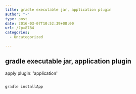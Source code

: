 ```yaml
---
title: gradle executable jar, application plugin
author: "-"
type: post
date: 2016-03-07T10:52:39+00:00
url: /?p=8784
categories:
  - Uncategorized

---
```

## gradle executable jar, application plugin
apply plugin: 'application'


  ```bash

  gradle installApp

  ```
